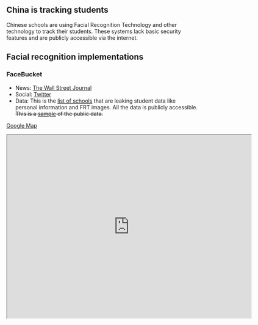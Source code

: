 ## China is tracking students
Chinese schools are using Facial Recognition Technology and other technology to track their students.
These systems lack basic security features and are publicly accessible via the internet.
 
## Facial recognition implementations

### FaceBucket

* News: [The Wall Street Journal](https://www.wsj.com/articles/thousands-of-chinese-students-data-exposed-on-internet-11579283410)
* Social: [Twitter](https://twitter.com/0xDUDE/status/1216035348108713984)
* Data: This is the [list of schools](FaceBucket-schools.md) that are leaking student data like personal information and FRT images. All the data is publicly accessible. ~~This is a [sample](https://github.com/cookiemonster/2020-Chinese-Dataleaks/blob/master/README.md) of the public data.~~

[Google Map](https://drive.google.com/open?id=1VdWG_yFtF5C_Fh9YvLKipQ7URahyclbS&usp=sharing)
<iframe src="https://www.google.com/maps/d/u/2/embed?mid=1VdWG_yFtF5C_Fh9YvLKipQ7URahyclbS" width="640" height="480"></iframe>
  
  
